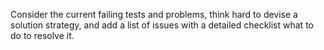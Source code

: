 Consider the current failing tests and problems, think hard to devise a solution strategy, and add a list of issues with a detailed checklist what to do to resolve it.
